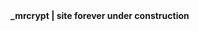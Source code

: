 <!DOCTYPE html PUBLIC "-//W3C//DTD XHTML 1.0 Strict//EN" "http://www.w3.org/TR/xhtml1/DTD/xhtml1-strict.dtd">
<html>
	<head>
	</head>
	<body>
        	<b>_mrcrypt | site forever under construction</b></br>
	</body>
</html>
